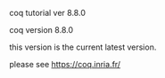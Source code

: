 coq tutorial ver 8.8.0

coq version 8.8.0

this version is the current latest version.

please see https://coq.inria.fr/
